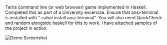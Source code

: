 Tetris command line (or web browser) game implemented in Haskell. Completed this as part of a University excercise. Ensure that ansi-terminal is installed with " cabal install ansi-terminal". You will also need QuickCheck and random alongside haskell for this to work. I have attached samples of the project in action.

![Demo Screenshot](https://user-images.githubusercontent.com/64362945/177980605-0824d08b-7316-4b81-89a1-bd101476027b.png)
